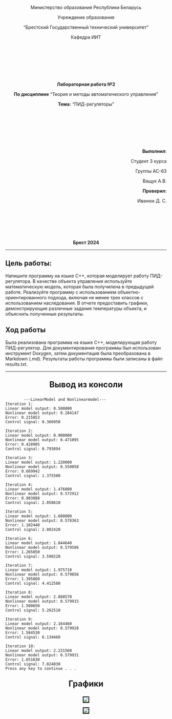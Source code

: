 <p align="center">Министерство образования Республики Беларусь</p>
<p align="center">Учреждение образования</p>
<p align="center">“Брестский Государственный технический университет”</p>
<p align="center">Кафедра ИИТ</p>
<br><br><br><br><br><br>
<p align="center"><strong>Лабораторная работа №2</strong></p>
<p align="center"><strong>По дисциплине</strong> “Теория и методы автоматического управления”</p>
<p align="center"><strong>Тема:</strong> “ПИД-регуляторы”</p>
<br><br><br><br><br><br>
<p align="right"><strong>Выполнил</strong>:</p>
<p align="right">Студент 3 курса</p>
<p align="right">Группы АС-63</p>
<p align="right">Ващук А.В.</p>
<p align="right"><strong>Проверил:</strong></p>
<p align="right">Иванюк Д. С.</p>
<br><br><br><br><br>
<p align="center"><strong>Брест 2024</strong></p>

---
## Цель работы:  
Напишите программу на языке C++, которая моделирует работу ПИД-регулятора. В качестве объекта управления используйте математическую модель, которая была получилена в предыдущей работе. Реализуйте программу с использованием объектно-ориентированного подхода, включая не менее трех классов с использованием наследования. В отчете предоставить графики, демонстрирующие различные задания температуры объекта, и объяснить полученные результаты.
## Ход работы  
Была реализована программа на языке С++, моделирующая работу ПИД-регулятор. Для документирования программы был использован инструмент Doxygen, затем документация была преобразована в Markdown (.md). Результаты работы программы были записаны в файл results.txt.

---

<p align="center" style="font-size:25px;font-weight: bold">Вывод из консоли</p>

```console
        ---LinearModel and Nonlinearmodel---
Iteration 1:
Linear model output: 0.500000
Nonlinear model output: 0.284147
Error: 0.215853
Control signal: 0.366950

Iteration 2:
Linear model output: 0.900000
Nonlinear model output: 0.471095
Error: 0.428905
Control signal: 0.793894

Iteration 3:
Linear model output: 1.220000
Nonlinear model output: 0.550058
Error: 0.669942
Control signal: 1.375500

Iteration 4:
Linear model output: 1.476000
Nonlinear model output: 0.572912
Error: 0.903088
Control signal: 2.058610

Iteration 5:
Linear model output: 1.680800
Nonlinear model output: 0.578363
Error: 1.102440
Control signal: 2.802420

Iteration 6:
Linear model output: 1.844640
Nonlinear model output: 0.579586
Error: 1.265050
Control signal: 3.590220

Iteration 7:
Linear model output: 1.975710
Nonlinear model output: 0.579856
Error: 1.395860
Control signal: 4.412580

Iteration 8:
Linear model output: 2.080570
Nonlinear model output: 0.579915
Error: 1.500650
Control signal: 5.262510

Iteration 9:
Linear model output: 2.164460
Nonlinear model output: 0.579928
Error: 1.584530
Control signal: 6.134460

Iteration 10:
Linear model output: 2.231560
Nonlinear model output: 0.579931
Error: 1.651630
Control signal: 7.024030
Press any key to continue . . .
```

<p align="center" style="font-size:25px;font-weight: bold">Графики</p>
<p align="center"><img style='border:2px solid #000000'src="images/Linear_model.png"/>
<p align="center"><img style='border:2px solid #000000'src="images/Nonlinear_model.png"/> 
